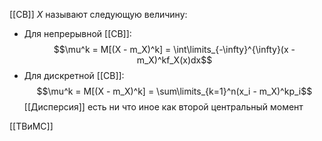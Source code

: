 [[СВ]] $X$ называют следующую величину:
- Для непрерывной [[СВ]]: $$\mu^k = M[(X - m_X)^k] = \int\limits_{-\infty}^{\infty}(x - m_X)^kf_X(x)dx$$
- Для дискретной [[СВ]]: $$\mu^k = M[(X - m_X)^k] = \sum\limits_{k=1}^n(x_i - m_X)^kp_i$$
[[Дисперсия]] есть ни что иное как второй центральный момент

[[ТВиМС]]